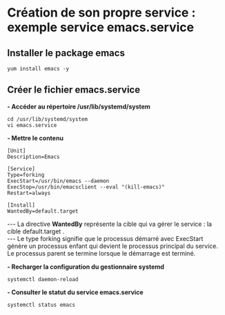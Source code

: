 # Création de son propre service : exemple service emacs.service

## Installer le package emacs
```
yum install emacs -y
```

## Créer le fichier emacs.service 
**- Accéder au répertoire /usr/lib/systemd/system**
```
cd /usr/lib/systemd/system
vi emacs.service
```

**- Mettre le contenu**
```
[Unit]
Description=Emacs

[Service]
Type=forking
ExecStart=/usr/bin/emacs --daemon
ExecStop=/usr/bin/emacsclient --eval "(kill-emacs)"
Restart=always

[Install]
WantedBy=default.target
```

--- La directive **WantedBy** représente la cible qui va gérer le service : la cible default.target .<br>
--- Le type forking signifie que le processus démarré avec ExecStart génère un processus enfant qui devient le processus principal du service. Le processus parent se termine lorsque le démarrage est terminé.

**- Recharger la configuration du gestionnaire systemd**
```
systemctl daemon-reload
```

**- Consulter le statut du service emacs.service**
```
systemctl status emacs
```